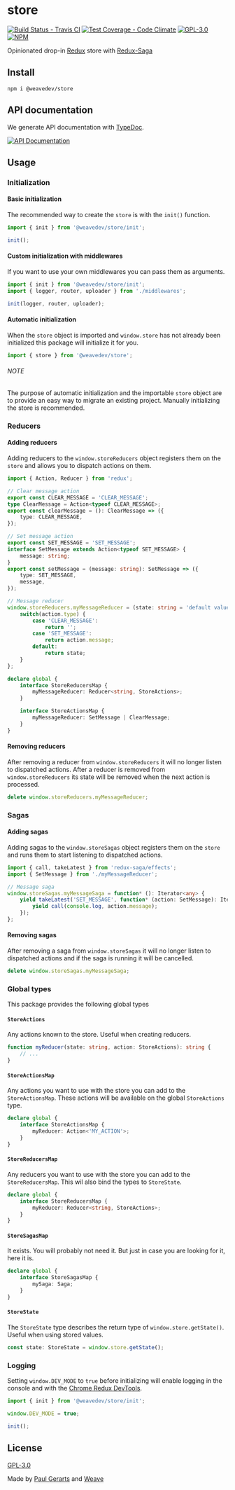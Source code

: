 # store

[![Build Status - Travis CI](https://img.shields.io/travis/weavedev/store.svg)](https://travis-ci.org/weavedev/store)
[![Test Coverage - Code Climate](https://img.shields.io/codeclimate/coverage/weavedev/store.svg)](https://codeclimate.com/github/weavedev/store/test_coverage)
[![GPL-3.0](https://img.shields.io/github/license/weavedev/store.svg)](https://github.com/weavedev/store/blob/master/LICENSE)
[![NPM](https://img.shields.io/npm/v/@weavedev/store.svg)](https://www.npmjs.com/package/@weavedev/store)

Opinionated drop-in [Redux](http://redux.js.org/) store with [Redux-Saga](https://redux-saga.js.org)

## Install

```
npm i @weavedev/store
```

## API documentation

We generate API documentation with [TypeDoc](https://typedoc.org).

[![API Documentation](https://img.shields.io/badge/API-Documentation-blue?style=for-the-badge&logo=typescript)](https://weavedev.github.io/store/)

## Usage

### Initialization

#### Basic initialization

The recommended way to create the `store` is with the `init()` function.

```ts
import { init } from '@weavedev/store/init';

init();
```

#### Custom initialization with middlewares

If you want to use your own middlewares you can pass them as arguments.

```ts
import { init } from '@weavedev/store/init';
import { logger, router, uploader } from './middlewares';

init(logger, router, uploader);
```

#### Automatic initialization

When the `store` object is imported and `window.store` has not already been initialized this package will initialize it for you.

```ts
import { store } from '@weavedev/store';
```

###### NOTE

The purpose of automatic initialization and the importable `store` object are to provide an easy way to migrate an existing project. Manually initializing the store is recommended.

### Reducers

#### Adding reducers

Adding reducers to the `window.storeReducers` object registers them on the `store` and allows you to dispatch actions on them.

```ts
import { Action, Reducer } from 'redux';

// Clear message action
export const CLEAR_MESSAGE = 'CLEAR_MESSAGE';
type ClearMessage = Action<typeof CLEAR_MESSAGE>;
export const clearMessage = (): ClearMessage => ({
    type: CLEAR_MESSAGE,
});

// Set message action
export const SET_MESSAGE = 'SET_MESSAGE';
interface SetMessage extends Action<typeof SET_MESSAGE> {
    message: string;
}
export const setMessage = (message: string): SetMessage => ({
    type: SET_MESSAGE,
    message,
});

// Message reducer
window.storeReducers.myMessageReducer = (state: string = 'default value', action: StoreActions): string => {
    switch(action.type) {
        case 'CLEAR_MESSAGE':
            return '';
        case 'SET_MESSAGE':
            return action.message;
        default:
            return state;
    }
};

declare global {
    interface StoreReducersMap {
        myMessageReducer: Reducer<string, StoreActions>;
    }

    interface StoreActionsMap {
        myMessageReducer: SetMessage | ClearMessage;
    }
}
```

#### Removing reducers

After removing a reducer from `window.storeReducers` it will no longer listen to dispatched actions. After a reducer is removed from `window.storeReducers` its state will be removed when the next action is processed.

```ts
delete window.storeReducers.myMessageReducer;
```

### Sagas

#### Adding sagas

Adding sagas to the `window.storeSagas` object registers them on the `store` and runs them to start listening to dispatched actions.

```ts
import { call, takeLatest } from 'redux-saga/effects';
import { SetMessage } from './myMessageReducer';

// Message saga
window.storeSagas.myMessageSaga = function* (): Iterator<any> {
    yield takeLatest('SET_MESSAGE', function* (action: SetMessage): Iterator<any> {
        yield call(console.log, action.message);
    });
};
```

#### Removing sagas

After removing a saga from `window.storeSagas` it will no longer listen to dispatched actions and if the saga is running it will be cancelled.

```ts
delete window.storeSagas.myMessageSaga;
```

### Global types

This package provides the following global types

#### `StoreActions`

Any actions known to the store. Useful when creating reducers.

```ts
function myReducer(state: string, action: StoreActions): string {
    // ...
}
```

#### `StoreActionsMap`

Any actions you want to use with the store you can add to the `StoreActionsMap`. These actions will be available on the global `StoreActions` type.

```ts
declare global {
    interface StoreActionsMap {
        myReducer: Action<'MY_ACTION'>;
    }
}
```

#### `StoreReducersMap`

Any reducers you want to use with the store you can add to the `StoreReducersMap`. This wil also bind the types to `StoreState`.

```ts
declare global {
    interface StoreReducersMap {
        myReducer: Reducer<string, StoreActions>;
    }
}
```

#### `StoreSagasMap`

It exists. You will probably not need it. But just in case you are looking for it, here it is.

```ts
declare global {
    interface StoreSagasMap {
        mySaga: Saga;
    }
}
```

#### `StoreState`

The `StoreState` type describes the return type of `window.store.getState()`. Useful when using stored values.

```ts
const state: StoreState = window.store.getState();
```

### Logging

Setting `window.DEV_MODE` to `true` before initializing will enable logging in the console and with the [Chrome Redux DevTools](https://chrome.google.com/webstore/detail/redux-devtools/lmhkpmbekcpmknklioeibfkpmmfibljd?hl=en).

```ts
import { init } from '@weavedev/store/init';

window.DEV_MODE = true;

init();
```

## License

[GPL-3.0](https://github.com/weavedev/store/blob/master/LICENSE)

Made by [Paul Gerarts](https://github.com/gerarts) and [Weave](https://weave.nl)
